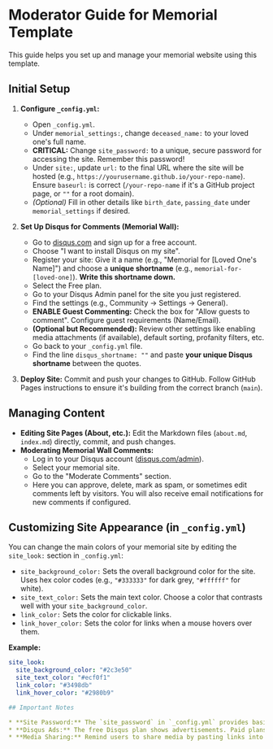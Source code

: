 # Moderator Guide for Memorial Template

This guide helps you set up and manage your memorial website using this template.

## Initial Setup

1.  **Configure `_config.yml`:**
    * Open `_config.yml`.
    * Under `memorial_settings:`, change `deceased_name:` to your loved one's full name.
    * **CRITICAL:** Change `site_password:` to a unique, secure password for accessing the site. Remember this password!
    * Under `site:`, update `url:` to the final URL where the site will be hosted (e.g., `https://yourusername.github.io/your-repo-name`). Ensure `baseurl:` is correct (`/your-repo-name` if it's a GitHub project page, or `""` for a root domain).
    * *(Optional)* Fill in other details like `birth_date`, `passing_date` under `memorial_settings` if desired.

2.  **Set Up Disqus for Comments (Memorial Wall):**
    * Go to [disqus.com](https://disqus.com) and sign up for a free account.
    * Choose "I want to install Disqus on my site".
    * Register your site: Give it a name (e.g., "Memorial for [Loved One's Name]") and choose a **unique shortname** (e.g., `memorial-for-[loved-one]`). **Write this shortname down.**
    * Select the Free plan.
    * Go to your Disqus Admin panel for the site you just registered.
    * Find the settings (e.g., Community -> Settings -> General).
    * **ENABLE Guest Commenting:** Check the box for "Allow guests to comment". Configure guest requirements (Name/Email).
    * **(Optional but Recommended):** Review other settings like enabling media attachments (if available), default sorting, profanity filters, etc.
    * Go back to your `_config.yml` file.
    * Find the line `disqus_shortname: ""` and paste **your unique Disqus shortname** between the quotes.

3.  **Deploy Site:** Commit and push your changes to GitHub. Follow GitHub Pages instructions to ensure it's building from the correct branch (`main`).

## Managing Content

* **Editing Site Pages (About, etc.):** Edit the Markdown files (`about.md`, `index.md`) directly, commit, and push changes.
* **Moderating Memorial Wall Comments:**
    * Log in to your Disqus account ([disqus.com/admin](https://disqus.com/admin)).
    * Select your memorial site.
    * Go to the "Moderate Comments" section.
    * Here you can approve, delete, mark as spam, or sometimes edit comments left by visitors. You will also receive email notifications for new comments if configured.
	
## Customizing Site Appearance (in `_config.yml`)

You can change the main colors of your memorial site by editing the `site_look:` section in `_config.yml`:

* `site_background_color:` Sets the overall background color for the site. Uses hex color codes (e.g., `"#333333"` for dark grey, `"#ffffff"` for white).
* `site_text_color:` Sets the main text color. Choose a color that contrasts well with your `site_background_color`.
* `link_color:` Sets the color for clickable links.
* `link_hover_color:` Sets the color for links when a mouse hovers over them.

**Example:**
```yaml
site_look:
  site_background_color: "#2c3e50"
  site_text_color: "#ecf0f1"
  link_color: "#3498db"
  link_hover_color: "#2980b9"

## Important Notes

* **Site Password:** The `site_password` in `_config.yml` provides basic privacy, not high security. If your GitHub repository is public, the password is technically visible in the config file.
* **Disqus Ads:** The free Disqus plan shows advertisements. Paid plans remove ads.
* **Media Sharing:** Remind users to share media by pasting links into their Disqus comments.